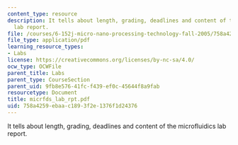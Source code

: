 ```yaml
---
content_type: resource
description: It tells about length, grading, deadlines and content of the microfluidics
  lab report.
file: /courses/6-152j-micro-nano-processing-technology-fall-2005/758a4259ebaac1893f2e1376f1d24376_micrfds_lab_rpt.pdf
file_type: application/pdf
learning_resource_types:
- Labs
license: https://creativecommons.org/licenses/by-nc-sa/4.0/
ocw_type: OCWFile
parent_title: Labs
parent_type: CourseSection
parent_uid: 9fb8e576-41fc-f439-ef0c-45644f8a9fab
resourcetype: Document
title: micrfds_lab_rpt.pdf
uid: 758a4259-ebaa-c189-3f2e-1376f1d24376
---
```

It tells about length, grading, deadlines and content of the microfluidics lab report.